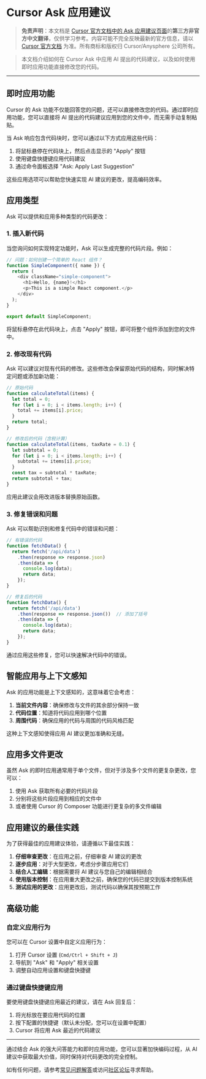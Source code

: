 # Cursor Ask 应用建议

> **免责声明**：本文档是 [Cursor 官方文档中的 Ask 应用建议页面](https://docs.cursor.com/chat/apply)的**第三方非官方中文翻译**，仅供学习参考。内容可能不完全反映最新的官方信息，请以 [Cursor 官方文档](https://docs.cursor.com) 为准。所有商标和版权归 Cursor/Anysphere 公司所有。

> 本文档介绍如何在 Cursor Ask 中应用 AI 提出的代码建议，以及如何使用即时应用功能直接修改您的代码。

---

## 即时应用功能

Cursor 的 Ask 功能不仅能回答您的问题，还可以直接修改您的代码。通过即时应用功能，您可以直接将 AI 提出的代码建议应用到您的文件中，而无需手动复制粘贴。

当 Ask 响应包含代码块时，您可以通过以下方式应用这些代码：

1. 将鼠标悬停在代码块上，然后点击显示的 "Apply" 按钮
2. 使用键盘快捷键应用代码建议
3. 通过命令面板选择 "Ask: Apply Last Suggestion"

这些应用选项可以帮助您快速实现 AI 建议的更改，提高编码效率。

## 应用类型

Ask 可以提供和应用多种类型的代码更改：

### 1. 插入新代码

当您询问如何实现特定功能时，Ask 可以生成完整的代码片段。例如：

```javascript
// 问题：如何创建一个简单的 React 组件？
function SimpleComponent({ name }) {
  return (
    <div className="simple-component">
      <h1>Hello, {name}!</h1>
      <p>This is a simple React component.</p>
    </div>
  );
}

export default SimpleComponent;
```

将鼠标悬停在此代码块上，点击 "Apply" 按钮，即可将整个组件添加到您的文件中。

### 2. 修改现有代码

Ask 可以建议对现有代码的修改。这些修改会保留原始代码的结构，同时解决特定问题或添加新功能：

```javascript
// 原始代码
function calculateTotal(items) {
  let total = 0;
  for (let i = 0; i < items.length; i++) {
    total += items[i].price;
  }
  return total;
}

// 修改后的代码（含税计算）
function calculateTotal(items, taxRate = 0.1) {
  let subtotal = 0;
  for (let i = 0; i < items.length; i++) {
    subtotal += items[i].price;
  }
  const tax = subtotal * taxRate;
  return subtotal + tax;
}
```

应用此建议会用改进版本替换原始函数。

### 3. 修复错误和问题

Ask 可以帮助识别和修复代码中的错误和问题：

```javascript
// 有错误的代码
function fetchData() {
  return fetch('/api/data')
    .then(response => response.json)
    .then(data => {
      console.log(data);
      return data;
    });
}

// 修复后的代码
function fetchData() {
  return fetch('/api/data')
    .then(response => response.json())  // 添加了括号
    .then(data => {
      console.log(data);
      return data;
    });
}
```

通过应用这些修复，您可以快速解决代码中的错误。

## 智能应用与上下文感知

Ask 的应用功能是上下文感知的，这意味着它会考虑：

1. **当前文件内容**：确保修改与文件的其余部分保持一致
2. **代码位置**：知道将代码应用到哪个位置
3. **周围代码**：确保应用的代码与周围的代码风格匹配

这种上下文感知使得应用 AI 建议更加准确和无缝。

## 应用多文件更改

虽然 Ask 的即时应用通常用于单个文件，但对于涉及多个文件的更复杂更改，您可以：

1. 使用 Ask 获取所有必要的代码片段
2. 分别将这些片段应用到相应的文件中
3. 或者使用 Cursor 的 Composer 功能进行更复杂的多文件编辑

## 应用建议的最佳实践

为了获得最佳的应用建议体验，请遵循以下最佳实践：

1. **仔细审查更改**：在应用之前，仔细审查 AI 建议的更改
2. **逐步应用**：对于大型更改，考虑分步骤应用它们
3. **结合人工编辑**：根据需要将 AI 建议与您自己的编辑相结合
4. **使用版本控制**：在应用重大更改之前，确保您的代码已提交到版本控制系统
5. **测试应用的更改**：应用更改后，测试代码以确保其按预期工作

## 高级功能

### 自定义应用行为

您可以在 Cursor 设置中自定义应用行为：

1. 打开 Cursor 设置 (`Cmd/Ctrl + Shift + J`)
2. 导航到 "Ask" 和 "Apply" 相关设置
3. 调整自动应用设置和键盘快捷键

### 通过键盘快捷键应用

要使用键盘快捷键应用最近的建议，请在 Ask 回复后：

1. 将光标放在要应用代码的位置
2. 按下配置的快捷键（默认未分配，您可以在设置中配置）
3. Cursor 将应用 Ask 最近的代码建议

---

通过结合 Ask 的强大问答能力和即时应用功能，您可以显著加快编码过程，从 AI 建议中获取最大价值，同时保持对代码更改的完全控制。

如有任何问题，请参考[常见问题解答](/cursor-faq)或访问[社区论坛](https://forum.cursor.com)寻求帮助。 
